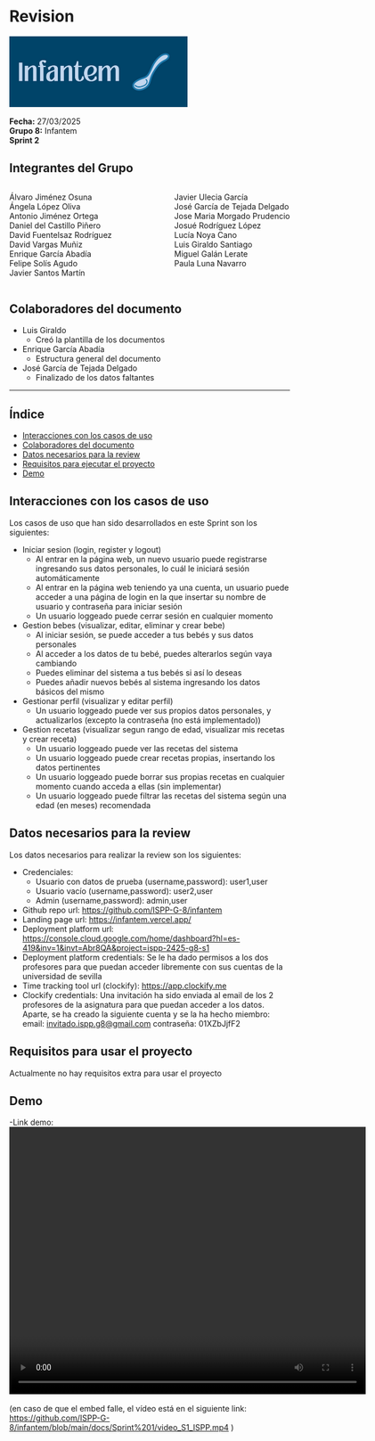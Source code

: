 # Revision

<img src = "../../docs/imagenes/Infantem.png" width="320" />


**Fecha:** 27/03/2025  
**Grupo 8:** Infantem  
**Sprint 2**

## Integrantes del Grupo
<div style="display: flex; justify-content: space-between; gap: 2px;">
  <div>
    <ul style="padding-left: 0; list-style: none;">
      <li>Álvaro Jiménez Osuna</li>
      <li>Ángela López Oliva</li>
      <li>Antonio Jiménez Ortega</li>
      <li>Daniel del Castillo Piñero</li>
      <li>David Fuentelsaz Rodríguez</li>
      <li>David Vargas Muñiz</li>
      <li>Enrique García Abadía</li>
      <li>Felipe Solís Agudo</li>
      <li>Javier Santos Martín</li>
    </ul>
  </div>

  <div>
    <ul style="padding-left: 0; list-style: none;">
    <li>Javier Ulecia García</li>
      <li>José García de Tejada Delgado</li>
      <li>Jose Maria Morgado Prudencio</li>
      <li>Josué Rodríguez López</li>
      <li>Lucía Noya Cano</li>
      <li>Luis Giraldo Santiago</li>
      <li>Miguel Galán Lerate</li>
      <li>Paula Luna Navarro</li>
    </ul>
  </div>
</div>

## Colaboradores del documento
- Luis Giraldo
  - Creó la plantilla de los documentos
- Enrique García Abadía
  - Estructura general del documento
- José García de Tejada Delgado
  - Finalizado de los datos faltantes
---


## Índice
- [Interacciones con los casos de uso](#interacciones-con-los-casos-de-uso)
- [Colaboradores del documento](#colaboradores-del-documento)
- [Datos necesarios para la review](#datos-necesarios-para-la-review)
- [Requisitos para ejecutar el proyecto](#requisitos-para-ejecutar-el-proyecto)
- [Demo](#demo)

## Interacciones con los casos de uso

Los casos de uso que han sido desarrollados en este Sprint son los siguientes:

- Iniciar sesion (login, register y logout)
    - Al entrar en la página web, un nuevo usuario puede registrarse ingresando sus datos personales, lo cuál le iniciará sesión automáticamente
    - Al entrar en la página web teniendo ya una cuenta, un usuario puede acceder a una página de login en la que insertar su nombre de usuario y contraseña para iniciar sesión
    - Un usuario loggeado puede cerrar sesión en cualquier momento
- Gestion bebes (visualizar, editar, eliminar y crear bebe)
    - Al iniciar sesión, se puede acceder a tus bebés y sus datos personales
    - Al acceder a los datos de tu bebé, puedes alterarlos según vaya cambiando
    - Puedes eliminar del sistema a tus bebés si así lo deseas
    - Puedes añadir nuevos bebés al sistema ingresando los datos básicos del mismo
- Gestionar perfil (visualizar y editar perfil)
    - Un usuario loggeado puede ver sus propios datos personales, y actualizarlos (excepto la contraseña (no está implementado))
- Gestion recetas (visualizar segun rango de edad, visualizar mis recetas y crear receta)
    - Un usuario loggeado puede ver las recetas del sistema
    - Un usuario loggeado puede crear recetas propias, insertando los datos pertinentes
    - Un usuario loggeado puede borrar sus propias recetas en cualquier momento cuando acceda a ellas (sin implementar)
    - Un usuario loggeado puede filtrar las recetas del sistema según una edad (en meses) recomendada

## Datos necesarios para la review

Los datos necesarios para realizar la review son los siguientes:
- Credenciales:
    - Usuario con datos de prueba (username,password): user1,user
    - Usuario vacío (username,password): user2,user
    - Admin (username,password): admin,user
- Github repo url: https://github.com/ISPP-G-8/infantem
- Landing page url: https://infantem.vercel.app/
- Deployment platform url: https://console.cloud.google.com/home/dashboard?hl=es-419&inv=1&invt=Abr8QA&project=ispp-2425-g8-s1
- Deployment platform credentials: Se le ha dado permisos a los dos profesores para que puedan acceder libremente con sus cuentas de la universidad de sevilla
- Time tracking tool url (clockify): https://app.clockify.me
- Clockify credentials: Una invitación ha sido enviada al email de los 2 profesores de la asignatura para que puedan acceder a los datos. Aparte, se ha creado la siguiente cuenta y se la ha hecho miembro: email: invitado.ispp.g8@gmail.com contraseña: 01XZbJjfF2


## Requisitos para usar el proyecto

Actualmente no hay requisitos extra para usar el proyecto

## Demo

-Link demo: 
<video src="./video_S1_ISPP.mp4" width="640" height="480" controls></video>

(en caso de que el embed falle, el vídeo está en el siguiente link: https://github.com/ISPP-G-8/infantem/blob/main/docs/Sprint%201/video_S1_ISPP.mp4 )

